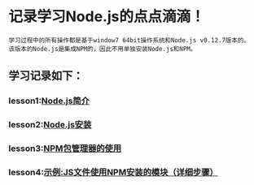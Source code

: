 记录学习Node.js的点点滴滴！
=====
    学习过程中的所有操作都是基于window7 64bit操作系统和Node.js v0.12.7版本的。
    该版本的Node.js是集成NPM的，因此不用单独安装Node.js和NPM。

学习记录如下：
------
### lesson1:[Node.js简介](https://github.com/xiaomaer/learn_Node.js/blob/master/lesson1/)
### lesson2:[Node.js安装](https://github.com/xiaomaer/learn_Node.js/blob/master/lesson2/)
### lesson3:[NPM包管理器的使用](https://github.com/xiaomaer/learn_Node.js/blob/master/lesson3/)
### lesson4:[示例:JS文件使用NPM安装的模块（详细步骤）](https://github.com/xiaomaer/learn_Node.js/blob/master/lesson3/)
